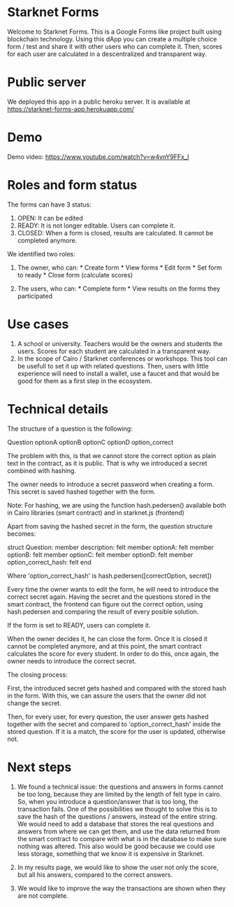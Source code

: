 # Starknet Forms

Welcome to Starknet Forms. This is a Google Forms like project built using blockchain technology.
Using this dApp you can create a multiple choice form / test and share it with other users who can complete it. Then, scores for each user are calculated in a descentralized and transparent way.

# Public server

We deployed this app in a public heroku server. It is available at https://starknet-forms-app.herokuapp.com/

# Demo

Demo video: https://www.youtube.com/watch?v=w4vnY9FFx_I

# Roles and form status

The forms can have 3 status:

  1. OPEN: It can be edited
  2. READY: It is not longer editable. Users can complete it.
  3. CLOSED: When a form is closed, results are calculated. It cannot be completed anymore.

We identified two roles: 

  1. The owner, who can:
    * Create form
    * View forms
    * Edit form
    * Set form to ready
    * Close form (calculate scores)

  2. The users, who can:
    * Complete form
    * View results on the forms they participated

# Use cases

  1. A school or university. Teachers would be the owners and students the users. Scores for each student are calculated in a transparent way.
  2. In the scope of Cairo / Starknet conferences or workshops. This tool can be usefull to set it up with related questions. Then, users with little experience will need to install a wallet, use a faucet and that would be good for them as a first step in the ecosystem.

# Technical details

The structure of a question is the following:

Question
  optionA
  optionB
  optionC
  optionD
  option_correct

The problem with this, is that we cannot store the correct option as plain text in the contract, as it is public.
That is why we introduced a secret combined with hashing.

The owner needs to introduce a secret password when creating a form.
This secret is saved hashed together with the form.

Note: For hashing, we are using the function hash.pedersen() available both in Cairo libraries (smart contract) and in starknet.js (frontend)

Apart from saving the hashed secret in the form, the question structure becomes:

struct Question:
    member description: felt
    member optionA: felt
    member optionB: felt
    member optionC: felt
    member optionD: felt
    member option_correct_hash: felt
end

Where 'option_correct_hash' is hash.pedersen([correctOption, secret])

Every time the owner wants to edit the form, he will need to introduce the correct secret again. Having the secret and the questions stored in the smart contract, the frontend can figure out the correct option, using hash.pedersen and comparing the result of every posible solution.

If the form is set to READY, users can complete it.

When the owner decides it, he can close the form. Once it is closed it cannot be completed anymore, and at this point, the smart contract calculates the score for every student. In order to do this, once again, the owner needs to introduce the correct secret.

The closing process: 

First, the introduced secret gets hashed and compared with the stored hash in the form. With this, we can assure the users that the owner did not change the secret.

Then, for every user, for every question, the user answer gets hashed together with the secret and compared to 'option_correct_hash' inside the stored question. If it is a match, the score for the user is updated, otherwise not.

# Next steps

1. We found a technical issue: the questions and answers in forms cannot be too long, because they are limited by the length of felt type in cairo. So, when you introduce a question/answer that is too long, the transaction fails.
One of the possibilities we thought to solve this is to save the hash of the questions / answers, instead of the entire string. We would need to add a database that stores the real questions and answers from where we can get them, and use the data returned from the smart contract to compare with what is in the database to make sure nothing was altered. This also would be good because we could use less storage, something that we know it is expensive in Starknet.

2. In my results page, we would like to show the user not only the score, but all his answers, compared to the correct answers.

3. We would like to improve the way the transactions are shown when they are not complete.
